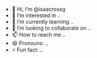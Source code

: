 - 👋 Hi, I’m @isaacrossg
- 👀 I’m interested in ..
- 🌱 I’m currently learning ..
- 💞️ I’m looking to collaborate on ..
- 📫 How to reach me ..
- 😄 Pronouns: ..
- ⚡ Fun fact: ..

<!---
isaacrossg/isaacrossg is a ✨ special ✨ repository because its `README.md` (this file) appears on your GitHub profile.
You can click the Preview link to take a look at your changes.
--->
